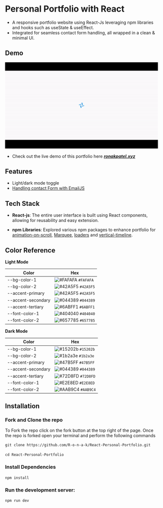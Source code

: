 
# Personal Portfolio with React

- A responsive portfolio website using React-Js leveraging npm libraries and hooks such as useState & useEffect.
- Integrated for seamless contact form handling, all wrapped in a clean & minimal UI.



## Demo

![](https://github.com/R-o-n-a-k/React-Personal-Portfolio/blob/main/src/assets/project-section/reactPortfolio.gif?raw=true)

- Check out the live demo of this portfolio here ***[ronakpatel.xyz](https://ronakpatel.xyz/)***


## Features

- Light/dark mode toggle
- [Handling contact Form with EmailJS](https://www.emailjs.com/)



## Tech Stack

- **React-js**: The entire user interface is built using React components, allowing for reusability and easy extension.

- **npm Libraries**: Explored various npm packages to enhance portfolio for [animation-on-scroll](https://github.com/michalsnik/aos), [Marquee](https://www.npmjs.com/package/react-fast-marquee), [loaders](https://www.npmjs.com/package/react-spinners) and [vertical-timeline](https://www.npmjs.com/package/react-vertical-timeline-component).
## Color Reference

**Light Mode**

| Color             | Hex                                                                |
| ----------------- | ------------------------------------------------------------------ |
| --bg-color-1 |![#FAFAFA](https://placehold.co/15x15/FAFAFA/FAFAFA.png) `#FAFAFA`|
| --bg-color-2 |![#42A5F5](https://placehold.co/15x15/42A5F5/42A5F5.png) `#42A5F5`|
| --accent-primary |![#42A5F5](https://placehold.co/15x15/42A5F5/42A5F5.png) `#42A5F5` |
| --accent-secondary |![#044389](https://placehold.co/15x15/044389/044389.png) `#044389`|
| --accent-tertiary |![#6ABFF1](https://placehold.co/15x15/6ABFF1/6ABFF1.png) `#6ABFF1`|
| --font-color-1 |![#404040](https://placehold.co/15x15/404040/404040.png) `#404040`|
| --font-color-2 |![#657785](https://placehold.co/15x15/657785/657785.png) `#657785`|

**Dark Mode**

| Color             | Hex                                                                |
| ----------------- | ------------------------------------------------------------------ |
| --bg-color-1 |![#15202b](https://placehold.co/15x15/15202b/15202b.png) `#15202b`|
| --bg-color-2 |![#1b2a3e](https://placehold.co/15x15/1b2a3e/1b2a3e.png) `#1b2a3e`|
| --accent-primary |![#47B5FF](https://placehold.co/15x15/47B5FF/47B5FF.png) `#47B5FF` |
| --accent-secondary |![#044389](https://placehold.co/15x15/044389/044389.png) `#044389`|
| --accent-tertiary |![#72D8FD](https://placehold.co/15x15/72D8FD/72D8FD.png) `#72D8FD`|
| --font-color-1 |![#E2E8ED](https://placehold.co/15x15/E2E8ED/E2E8ED.png) `#E2E8ED`|
| --font-color-2 |![#AAB9C4](https://placehold.co/15x15/AAB9C4/AAB9C4.png) `#AAB9C4`|
## Installation

### Fork and Clone the repo

To Fork the repo click on the fork button at the top right of the page. Once the repo is forked open your terminal and perform the following commands

```
git clone https://github.com/R-o-n-a-k/React-Personal-Portfolio.git

cd React-Personal-Portfolio
```

### Install Dependencies

```
npm install
```

### Run the development server:

```
npm run dev
```
